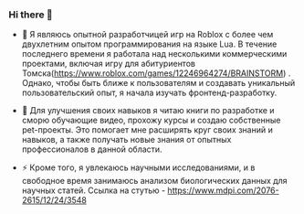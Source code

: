 ### Hi there 👋

- 🌱 Я являюсь опытной разработчицей игр на Roblox с более чем двухлетним опытом программирования на языке Lua. В течение последнего времени я работала над несколькими коммерческими проектами, включая игру для абитуриентов Томска(https://www.roblox.com/games/12246964274/BRAINSTORM) . Однако, чтобы быть ближе к пользователям и создавать уникальный пользовательский опыт, я начала изучать фронтенд-разработку.

- 🔭 Для улучшения своих навыков я читаю книги по разработке и сморю обучающие видео, прохожу курсы и создаю собственные pet-проекты. Это помогает мне расширять круг своих знаний и навыков, а также получать новые знания от опытных профессионалов в данной области.

- ⚡ Кроме того, я увлекаюсь научными исследованиями, и в свободное время занимаюсь анализом биологических данных для научных статей. Ссылка на стутью - https://www.mdpi.com/2076-2615/12/24/3548

<!--
**larannma/larannma** is a ✨ _special_ ✨ repository because its `README.md` (this file) appears on your GitHub profile.

Here are some ideas to get you started:

- 🔭 I’m currently working on ...
- 🌱 I’m currently learning ...
- 👯 I’m looking to collaborate on ...
- 🤔 I’m looking for help with ...
- 💬 Ask me about ...
- 📫 How to reach me: ...
- 😄 Pronouns: ...
- ⚡ Fun fact: ...
-->
